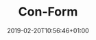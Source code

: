 ---
title: "Con-Form"
description: ""
date: 2019-02-20T10:56:46+01:00
draft: false
weight: "7"
logo: "/images/customers/con-form.webp"
hidden: true
---